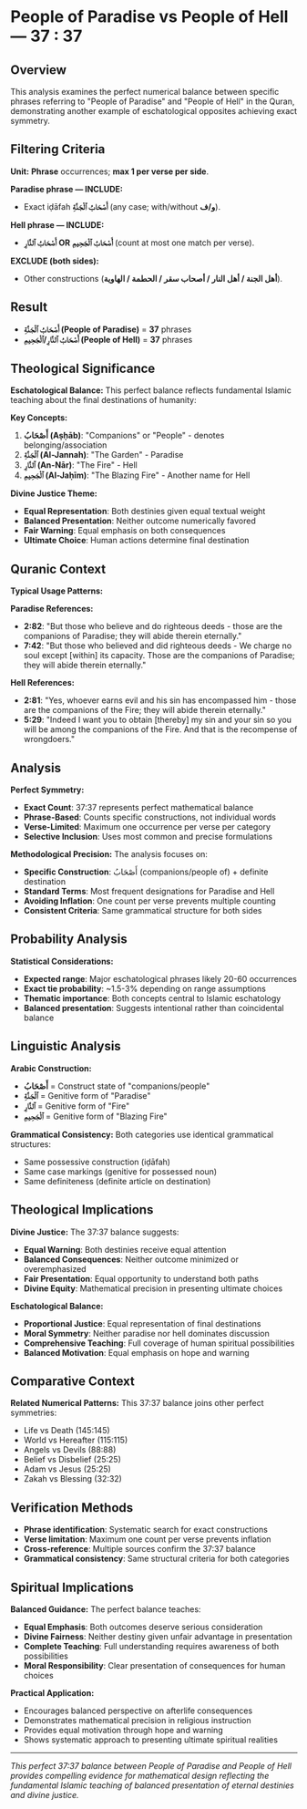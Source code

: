 # People of Paradise vs People of Hell — **37 : 37**

## Overview

This analysis examines the perfect numerical balance between specific phrases referring to "People of Paradise" and "People of Hell" in the Quran, demonstrating another example of eschatological opposites achieving exact symmetry.

## Filtering Criteria

**Unit:** **Phrase** occurrences; **max 1 per verse per side**.

**Paradise phrase — INCLUDE:**

- Exact iḍāfah **أَصْحَابُ ٱلْجَنَّةِ** (any case; with/without **و/ف**).

**Hell phrase — INCLUDE:**

- **أَصْحَابُ ٱلنَّارِ** **OR** **أَصْحَابُ ٱلْجَحِيمِ** (count at most one match per verse).

**EXCLUDE (both sides):**

- Other constructions (**أهل الجنة / أهل النار / أصحاب سقر / الحطمة / الهاوية**).

## Result

- **أَصْحَابُ ٱلْجَنَّةِ (People of Paradise)** = **37** phrases
- **أَصْحَابُ ٱلنَّارِ/ٱلْجَحِيمِ (People of Hell)** = **37** phrases

## Theological Significance

**Eschatological Balance:**
This perfect balance reflects fundamental Islamic teaching about the final destinations of humanity:

**Key Concepts:**

1. **أَصْحَابُ (Aṣḥāb)**: "Companions" or "People" - denotes belonging/association
2. **ٱلْجَنَّةِ (Al-Jannah)**: "The Garden" - Paradise
3. **ٱلنَّارِ (An-Nār)**: "The Fire" - Hell
4. **ٱلْجَحِيمِ (Al-Jaḥīm)**: "The Blazing Fire" - Another name for Hell

**Divine Justice Theme:**

- **Equal Representation**: Both destinies given equal textual weight
- **Balanced Presentation**: Neither outcome numerically favored
- **Fair Warning**: Equal emphasis on both consequences
- **Ultimate Choice**: Human actions determine final destination

## Quranic Context

**Typical Usage Patterns:**

**Paradise References:**

- **2:82**: "But those who believe and do righteous deeds - those are the companions of Paradise; they will abide therein eternally."
- **7:42**: "But those who believed and did righteous deeds - We charge no soul except [within] its capacity. Those are the companions of Paradise; they will abide therein eternally."

**Hell References:**

- **2:81**: "Yes, whoever earns evil and his sin has encompassed him - those are the companions of the Fire; they will abide therein eternally."
- **5:29**: "Indeed I want you to obtain [thereby] my sin and your sin so you will be among the companions of the Fire. And that is the recompense of wrongdoers."

## Analysis

**Perfect Symmetry:**

- **Exact Count**: 37:37 represents perfect mathematical balance
- **Phrase-Based**: Counts specific constructions, not individual words
- **Verse-Limited**: Maximum one occurrence per verse per category
- **Selective Inclusion**: Uses most common and precise formulations

**Methodological Precision:**
The analysis focuses on:

- **Specific Construction**: أَصْحَابُ (companions/people of) + definite destination
- **Standard Terms**: Most frequent designations for Paradise and Hell
- **Avoiding Inflation**: One count per verse prevents multiple counting
- **Consistent Criteria**: Same grammatical structure for both sides

## Probability Analysis

**Statistical Considerations:**

- **Expected range**: Major eschatological phrases likely 20-60 occurrences
- **Exact tie probability**: ~1.5-3% depending on range assumptions
- **Thematic importance**: Both concepts central to Islamic eschatology
- **Balanced presentation**: Suggests intentional rather than coincidental balance

## Linguistic Analysis

**Arabic Construction:**

- **أَصْحَابُ** = Construct state of "companions/people"
- **ٱلْجَنَّةِ** = Genitive form of "Paradise"
- **ٱلنَّارِ** = Genitive form of "Fire"
- **ٱلْجَحِيمِ** = Genitive form of "Blazing Fire"

**Grammatical Consistency:**
Both categories use identical grammatical structures:

- Same possessive construction (iḍāfah)
- Same case markings (genitive for possessed noun)
- Same definiteness (definite article on destination)

## Theological Implications

**Divine Justice:**
The 37:37 balance suggests:

- **Equal Warning**: Both destinies receive equal attention
- **Balanced Consequences**: Neither outcome minimized or overemphasized
- **Fair Presentation**: Equal opportunity to understand both paths
- **Divine Equity**: Mathematical precision in presenting ultimate choices

**Eschatological Balance:**

- **Proportional Justice**: Equal representation of final destinations
- **Moral Symmetry**: Neither paradise nor hell dominates discussion
- **Comprehensive Teaching**: Full coverage of human spiritual possibilities
- **Balanced Motivation**: Equal emphasis on hope and warning

## Comparative Context

**Related Numerical Patterns:**
This 37:37 balance joins other perfect symmetries:

- Life vs Death (145:145)
- World vs Hereafter (115:115)
- Angels vs Devils (88:88)
- Belief vs Disbelief (25:25)
- Adam vs Jesus (25:25)
- Zakah vs Blessing (32:32)

## Verification Methods

- **Phrase identification**: Systematic search for exact constructions
- **Verse limitation**: Maximum one count per verse prevents inflation
- **Cross-reference**: Multiple sources confirm the 37:37 balance
- **Grammatical consistency**: Same structural criteria for both categories

## Spiritual Implications

**Balanced Guidance:**
The perfect balance teaches:

- **Equal Emphasis**: Both outcomes deserve serious consideration
- **Divine Fairness**: Neither destiny given unfair advantage in presentation
- **Complete Teaching**: Full understanding requires awareness of both possibilities
- **Moral Responsibility**: Clear presentation of consequences for human choices

**Practical Application:**

- Encourages balanced perspective on afterlife consequences
- Demonstrates mathematical precision in religious instruction
- Provides equal motivation through hope and warning
- Shows systematic approach to presenting ultimate spiritual realities

---

_This perfect 37:37 balance between People of Paradise and People of Hell provides compelling evidence for mathematical design reflecting the fundamental Islamic teaching of balanced presentation of eternal destinies and divine justice._
